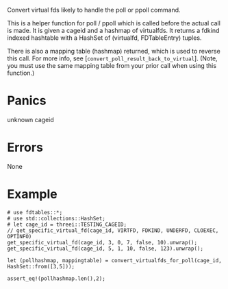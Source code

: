 Convert virtual fds likely to handle the poll or ppoll command.

This is a helper function for poll / ppoll which is called before the actual
call is made.  It is given a cageid and a hashmap of virtualfds.  It returns
a fdkind indexed hashtable with a HashSet of (virtualfd, FDTableEntry) tuples.

There is also a mapping table (hashmap) returned, which is used to reverse 
this call.  For 
more info, see [`convert_poll_result_back_to_virtual`].  (Note, you must use 
the same mapping table from your prior call when using this function.)

# Panics
  unknown cageid

# Errors
  None

# Example
```
# use fdtables::*;
# use std::collections::HashSet;
# let cage_id = threei::TESTING_CAGEID;
// get_specific_virtual_fd(cage_id, VIRTFD, FDKIND, UNDERFD, CLOEXEC, OPTINFO)
get_specific_virtual_fd(cage_id, 3, 0, 7, false, 10).unwrap();
get_specific_virtual_fd(cage_id, 5, 1, 10, false, 123).unwrap();

let (pollhashmap, mappingtable) = convert_virtualfds_for_poll(cage_id, HashSet::from([3,5]));

assert_eq!(pollhashmap.len(),2);

```
